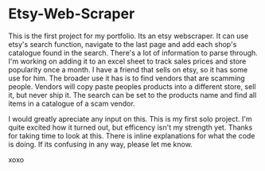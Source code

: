 # Etsy-Web-Scraper

This is the first project for my portfolio.
Its an etsy webscraper. It can use etsy's search function, navigate to the last page and add each shop's catalogue found in the search.
There's a lot of information to parse through. I'm working on adding it to an excel sheet to track sales prices and store popularity once a month. I have a friend that sells on etsy, so it has some use for him.
The broader use it has is to find vendors that are scamming people. Vendors will copy paste peoples products into a different store, sell it, but never ship it.
The search can be set to the products name and find all items in a catalogue of a scam vendor.

I would greatly apreciate any input on this. This is my first solo project. I'm quite excited how it turned out, but efficency isn't my strength yet. Thanks for taking time to look at this.
There is inline explanations for what the code is doing. If its confusing in any way, please let me know.

xoxo
